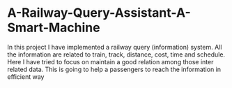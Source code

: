 # A-Railway-Query-Assistant-A-Smart-Machine
In this project I have implemented a railway query (information) system. All the information are related to train, track, distance, cost, time and schedule. Here I have tried to focus on maintain a good relation among those inter related data. This is going to help a passengers to reach the information in efficient way
